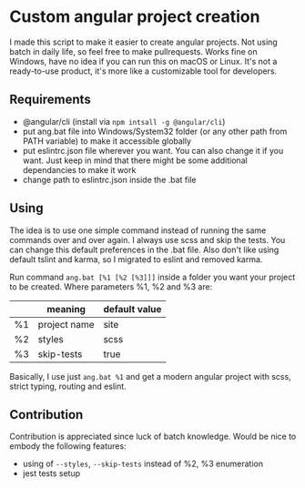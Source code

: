 # Custom angular project creation
I made this script to make it easier to create angular projects. Not using batch in daily life, so feel free to make pullrequests. Works fine on Windows, have no idea if you can run this on macOS or Linux. It's not a ready-to-use product, it's more like a customizable tool for developers.

## Requirements
- @angular/cli (install via `npm intsall -g @angular/cli`)
- put ang.bat file into Windows/System32 folder (or any other path from PATH variable) to make it accessible globally
- put eslintrc.json file wherever you want. You can also change it if you want. Just keep in mind that there might be some additional dependancies to make it work
- change path to eslintrc.json inside the .bat file

## Using
The idea is to use one simple command instead of running the same commands over and over again. I always use scss and skip the tests. You can change this default preferences in the .bat file. Also don't like using default tslint and karma, so I migrated to eslint and removed karma.

Run command `ang.bat [%1 [%2 [%3]]]` inside a folder you want your project to be created.
Where parameters %1, %2 and %3 are:

|    | meaning      | default value |
|----|--------------|---------------|
| %1 | project name | site          |
| %2 | styles       | scss          |
| %3 | skip-tests   | true          |

Basically, I use just `ang.bat %1` and get a modern angular project with scss, strict typing, routing and eslint.

## Contribution
Contribution is appreciated since luck of batch knowledge. Would be nice to embody the following features:
- using of `--styles`, `--skip-tests` instead of %2, %3 enumeration
- jest tests setup
